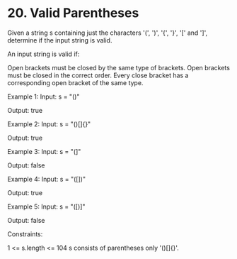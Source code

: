 # 20. Valid Parentheses

Given a string s containing just the characters '(', ')', '{', '}', '[' and ']', determine if the input string is valid.

An input string is valid if:

Open brackets must be closed by the same type of brackets.
Open brackets must be closed in the correct order.
Every close bracket has a corresponding open bracket of the same type.
 
Example 1:
Input: s = "()"

Output: true

Example 2:
Input: s = "()[]{}"

Output: true

Example 3:
Input: s = "(]"

Output: false

Example 4:
Input: s = "([])"

Output: true

Example 5:
Input: s = "([)]"

Output: false

 
Constraints:

1 <= s.length <= 104
s consists of parentheses only '()[]{}'.